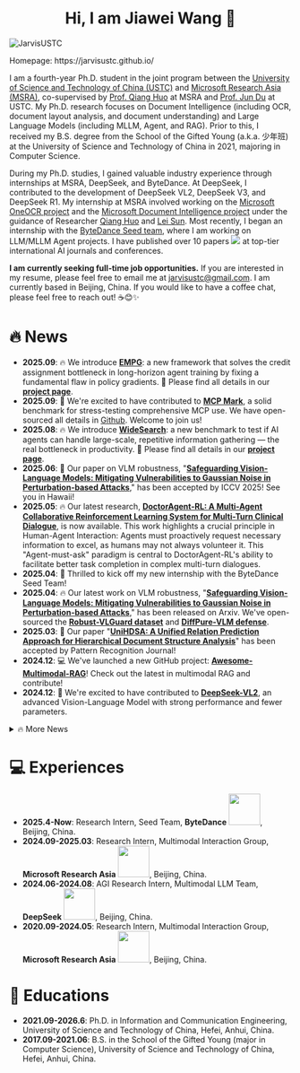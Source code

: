 <h1 align="center">Hi, I am Jiawei Wang 👋</h1>
<p align="left"> <img src="https://komarev.com/ghpvc/?username=JarvisUSTC&label=Visitors&color=blue&style=plastic" alt="JarvisUSTC" /></p>
<p>Homepage: https://jarvisustc.github.io/</p>

<p>I am a fourth-year Ph.D. student in the joint program between the <a href="https://ustc.edu.cn/">University of Science and Technology of China (USTC)</a> and <a href="https://www.microsoft.com/en-us/research/lab/microsoft-research-asia/">Microsoft Research Asia (MSRA)</a>, co-supervised by <a href="https://www.microsoft.com/en-us/research/people/qianghuo/">Prof. Qiang Huo</a> at MSRA and <a href="http://staff.ustc.edu.cn/~jundu/">Prof. Jun Du</a> at USTC. My Ph.D. research focuses on Document Intelligence (including OCR, document layout analysis, and document understanding) and Large Language Models (including MLLM, Agent, and RAG). Prior to this, I received my B.S. degree from the School of the Gifted Young (a.k.a. 少年班) at the University of Science and Technology of China in 2021, majoring in Computer Science.</p>

<p>During my Ph.D. studies, I gained valuable industry experience through internships at MSRA, DeepSeek, and ByteDance. At DeepSeek, I contributed to the development of DeepSeek VL2, DeepSeek V3, and DeepSeek R1. My internship at MSRA involved working on the <a href="https://learn.microsoft.com/en-us/azure/ai-services/computer-vision/overview-ocr">Microsoft OneOCR project</a> and the <a href="https://azure.microsoft.com/en-us/products/ai-services/ai-document-intelligence">Microsoft Document Intelligence project</a> under the guidance of Researcher <a href="https://www.microsoft.com/en-us/research/people/qianghuo/">Qiang Huo</a> and <a href="https://scholar.google.com/citations?user=cUfOZxQAAAAJ&amp;hl=en">Lei Sun</a>. Most recently, I began an internship with the <a href="https://seed.bytedance.com/en/">ByteDance Seed team</a>, where I am working on LLM/MLLM Agent projects. I have published over 10 papers <a href="https://scholar.google.com/citations?user=VKT0Vg4AAAAJ"><img src="https://img.shields.io/endpoint?logo=Google%20Scholar&amp;url=https%3A%2F%2Fcdn.jsdelivr.net%2Fgh%2FJarvisUSTC%2Fjarvisustc.github.io@google-scholar-stats%2Fgs_data_shieldsio.json&amp;labelColor=f6f6f6&amp;color=9cf&amp;style=flat&amp;label=citations" /></a> at top-tier international AI journals and conferences.</p>

<p><strong>I am currently seeking full-time job opportunities.</strong> If you are interested in my resume, please feel free to email me at <a href="mailto:jarvisustc@gmail.com">jarvisustc@gmail.com</a>. I am currently based in Beijing, China. If you would like to have a coffee chat, please feel free to reach out! ☕😊✨</p>

<h1 id="-news">🔥 News</h1>

<ul>
<li><b>2025.09</b>: 🔥 We introduce <a href="https://huggingface.co/papers/2509.09265"><b>EMPG</b></a>: a new framework that solves the credit assignment bottleneck in long-horizon agent training by fixing a fundamental flaw in policy gradients. 🚧 Please find all details in our <a href="https://empgseed-seed.github.io/"><b>project page</b></a>.</li>
<li><b>2025.09</b>: 🎉 We're excited to have contributed to <a href="https://mcpmark.ai/"><b>MCP Mark</b></a>, a solid benchmark for stress-testing comprehensive MCP use. We have open-sourced all details in <a href="https://github.com/eval-sys/mcpmark/">Github</a>. Welcome to join us!</li>
<li><b>2025.08</b>: 🔥 We introduce <a href="https://arxiv.org/pdf/2508.07999"><b>WideSearch</b></a>: a new benchmark to test if AI agents can handle large-scale, repetitive information gathering — the real bottleneck in productivity. 🚧 Please find all details in our <a href="https://widesearch-seed.github.io/"><b>project page</b></a>.</li>
<li><b>2025.06</b>: 🎉 Our paper on VLM robustness, "<a href="https://arxiv.org/abs/2504.01308"><b>Safeguarding Vision-Language Models: Mitigating Vulnerabilities to Gaussian Noise in Perturbation-based Attacks</b></a>," has been accepted by ICCV 2025! See you in Hawaii!</li>
<li><b>2025.05</b>: 🔥 Our latest research, <a href="https://arxiv.org/abs/2505.19630"><b>DoctorAgent-RL: A Multi-Agent Collaborative Reinforcement Learning System for Multi-Turn Clinical Dialogue</b></a>, is now available. This work highlights a crucial principle in Human-Agent Interaction: Agents must proactively request necessary information to excel, as humans may not always volunteer it. This "Agent-must-ask" paradigm is central to DoctorAgent-RL's ability to facilitate better task completion in complex multi-turn dialogues. </li>
<li><b>2025.04</b>: 🎉 Thrilled to kick off my new internship with the ByteDance Seed Team!</li>
<li><b>2025.04</b>: 🔥 Our latest work on VLM robustness, "<a href="https://arxiv.org/abs/2504.01308"><b>Safeguarding Vision-Language Models: Mitigating Vulnerabilities to Gaussian Noise in Perturbation-based Attacks</b></a>," has been released on Arxiv. We've open-sourced the <a href="https://huggingface.co/datasets/Jarvis1111/RobustVLGuard"><b>Robust-VLGuard dataset</b></a> and <a href="https://github.com/JarvisUSTC/DiffPure-RobustVLM"><b>DiffPure-VLM defense</b></a>.</li>
<li><b>2025.03</b>: 🎉 Our paper "<a href="https://arxiv.org/abs/2503.15893"><b>UniHDSA: A Unified Relation Prediction Approach for Hierarchical Document Structure Analysis</b></a>" has been accepted by Pattern Recognition Journal!</li>
<li><b>2024.12</b>: 💻 We've launched a new GitHub project: <a href="https://github.com/JarvisUSTC/Awesome-Multimodal-RAG"><b>Awesome-Multimodal-RAG</b></a>! Check out the latest in multimodal RAG and contribute!</li>
<li><b>2024.12</b>: 🤝 We're excited to have contributed to <a href="https://github.com/deepseek-ai/DeepSeek-VL2"><b>DeepSeek-VL2</b></a>, an advanced Vision-Language Model with strong performance and fewer parameters.</li>
</ul>
<details>
<summary> 🔥 More News</summary>
<ul>
<li><b>2024.08-09</b>: 🗣️ Presented DLAFormer and DRFormer at ICDAR in Athens! Photos can be found <a href="https://photos.app.goo.gl/8aw4mYxDUtA5ELuJ6">here</a>. A memorable experience meeting colleagues and exploring the city.</li>
<li><b>2024.08</b>: ✍️ The complete version of DLAFormer, titled "<a href="https://arxiv.org/abs/2503.15893"><b>UniHDSA: A Unified Relation Prediction Approach for Hierarchical Document Structure Analysis</b></a>", has been submitted to Pattern Recognition Journal.</li>
<li><b>2024.07</b>: 🎉 Our Detect-Order-Construct have been accepted by Pattern Recognition!</li>
<li><b>2024.06</b>: 🗣️ Our DLAFormer, UniVIE, and DRFormer selected for oral presentation at ICDAR 2024!</li>
<li><b>2024.03</b>: 🚀 Azure AI Document Intelligence now supports Hierarchical Document Structure Analysis (HDSA), based on our "<a href="https://arxiv.org/abs/2401.11874"><b>Detect-Order-Construct: A Tree Construction based Approach for Hierarchical Document Structure Analysis</b></a>" paper. Details on <a href="https://arxiv.org/abs/2401.11874">arXiv</a> and the <a href="https://techcommunity.microsoft.com/t5/ai-azure-ai-services-blog/document-intelligence-preview-adds-more-prebuilts-support-for/ba-p/4084608">official announcement</a>.</li>
<li><b>2024.03</b>: 💻 Source code released for our <a href="https://github.com/JarvisUSTC/Language-Enhanced-CLIP-For-Multi-label-Image-Recognition"><b>Language-Enhanced Image New Category Discovery solution</b></a> from the CVPR 2023 HIT Workshop.</li>
<li><b>2024.02</b>: ✍️ Our new work on Document Layout Analysis, <b>DLAFormer: A End-to-End Transformer for Document Layout Analysis</b>, submitted to ICDAR 2024.</li>
<li><b>2024.01</b>: 💡 Introduced <a href="https://arxiv.org/abs/2401.09220"><b>UniVIE: A Unified Label Space Approach to Visual Information Extraction from Form-like Documents</b></a>! Reframing VIE as relation prediction with a unified label space.</li>
<li><b>2024.01</b>: 📄 New technical paper released: <a href="https://arxiv.org/abs/2401.09232"><b>Dynamic Relation Transformer for Contextual Text Block Detection</b></a>!</li>
<li><b>2023.12</b>: 🏆 <a href="https://mp.weixin.qq.com/s/B1r2uJ0bNg_u50vuNI5MPw"><b>2nd Prize</b>, 2023 International Algorithm Case Competition (Visual Prompt Tuning Challenge @ CVPR 2023 HIT Workshop)</a>, <b>200,000 RMB bonus</b>!</li>
<li><b>2023.11</b>: ✍️ Our new progress on Hierarchical Document Structure Analysis submitted to Pattern Recognition Journal.</li>
<li><b>2023.07</b>: 🎉 "<a href="https://arxiv.org/abs/2303.11615"><b>Robust Table Structure Recognition with Dynamic Queries Enhanced Detection Transformer</b></a>" accepted by Pattern Recognition Journal!</li>
<li><b>2023.04</b>: 🎉 Two papers accepted by <b>ICDAR 2023</b>!</li>
<li><b>2023.03</b>: 💡 Proposed a new <a href="https://arxiv.org/abs/2303.11615"><b>Dynamic Queries based Detection Transformer</b></a> for more robust table structure recognition!</li>
<li><b>2022.12</b>: 🏆 <a href="https://mp.weixin.qq.com/s/Au8oRHbX0Ls2gL4WiBNmqw"><b>2nd Prize</b>, 2022 International Algorithm Case Competition (Panoptic Scene Graph Challenge @ ECCV 2022 SenseHuman Workshop)</a>, <b>100,000 RMB bonus</b>!</li>
<li><b>2022.09</b>: 🎉 One paper accepted by <b>ACM MM 2022</b>!</li>
</ul>
</details>

<h1 id="-experiences">💻 Experiences</h1>
<ul>
  <li><strong>2025.4-Now</strong>: Research Intern, Seed Team, <strong>ByteDance</strong> <img src="./images/bytedance-seed.jpg" style="width: 4em;" />, Beijing, China.</li>
  <li><strong>2024.09-2025.03</strong>: Research Intern, Multimodal Interaction Group, <strong>Microsoft Research Asia</strong> <img src="./images/microsoft_logo.svg" style="width: 4em;" />, Beijing, China.</li>
  <li><strong>2024.06-2024.08</strong>: AGI Research Intern, Multimodal LLM Team, <strong>DeepSeek</strong> <img src="./images/deepseek_logo.png" style="width: 4em;" />, Beijing, China.</li>
  <li><strong>2020.09-2024.05</strong>: Research Intern, Multimodal Interaction Group, <strong>Microsoft Research Asia</strong> <img src="./images/microsoft_logo.svg" style="width: 4em;" />, Beijing, China.</li>
</ul>

<h1 id="-educations">📖 Educations</h1>
<ul>
  <li><strong>2021.09-2026.6</strong>: Ph.D. in Information and Communication Engineering, University of Science and Technology of China, Hefei, Anhui, China.</li>
  <li><strong>2017.09-2021.06</strong>: B.S. in the School of the Gifted Young (major in Computer Science), University of Science and Technology of China, Hefei, Anhui, China.</li>
</ul>
<!--
**JarvisUSTC/JarvisUSTC** is a ✨ _special_ ✨ repository because its `README.md` (this file) appears on your GitHub profile.

Here are some ideas to get you started:

- 🔭 I’m currently working on ...
- 🌱 I’m currently learning ...
- 👯 I’m looking to collaborate on ...
- 🤔 I’m looking for help with ...
- 💬 Ask me about ...
- 📫 How to reach me: ...
- 😄 Pronouns: ...
- ⚡ Fun fact: ...
-->

